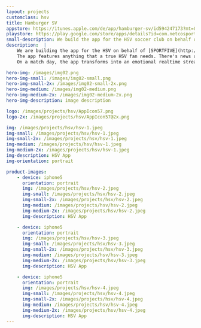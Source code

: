 ```yaml
---
layout: projects
customclass: hsv
title: Hamburger SV
appstore: https://itunes.apple.com/de/app/hamburger-sv/id594247173?mt=8
playstore: https://play.google.com/store/apps/details?id=com.netcosports.andhambourg&hl=de
small-description: We build the app for the HSV soccer club on behalf of SPORTFIVE.
description:  |
    We are building the app for the HSV on behalf of [SPORTFIVE](http://www.sportfive.de). In 2015 we took over the development of the app from our friends at [Rheinfabrik](http://www.rheinfabrik.de).
    The app features anything that a true HSV fan needs. There's news updates and information on the next games, detailed info about all players, social media integration and a digital version of the stadium magazine.
    On a match day, the app transforms into an emotional realtime stream with detailed up to the minute infos, texts, videos and images.

hero-img: /images/img02.png
hero-img-small: /images/img02-small.png
hero-img-small-2x: /images/img02-small-2x.png
hero-img-medium: /images/img02-medium.png
hero-img-medium-2x: /images/img02-medium-2x.png
hero-img-description: image description

logo: /images/projects/hsv/AppIcon57.png
logo-2x: /images/projects/hsv/AppIcon57@2x.png

img: /images/projects/hsv/hsv-1.jpeg
img-small: /images/projects/hsv/hsv-1.jpeg
img-small-2x: /images/projects/hsv/hsv-1.jpeg
img-medium: /images/projects/hsv/hsv-1.jpeg
img-medium-2x: /images/projects/hsv/hsv-1.jpeg
img-description: HSV App
img-orientation: portrait

product-images:
    - device: iphone5
      orientation: portrait
      img: /images/projects/hsv/hsv-2.jpeg
      img-small: /images/projects/hsv/hsv-2.jpeg
      img-small-2x: /images/projects/hsv/hsv-2.jpeg
      img-medium: /images/projects/hsv/hsv-2.jpeg
      img-medium-2x: /images/projects/hsv/hsv-2.jpeg
      img-description: HSV App

    - device: iphone5
      orientation: portrait
      img: /images/projects/hsv/hsv-3.jpeg
      img-small: /images/projects/hsv/hsv-3.jpeg
      img-small-2x: /images/projects/hsv/hsv-3.jpeg
      img-medium: /images/projects/hsv/hsv-3.jpeg
      img-medium-2x: /images/projects/hsv/hsv-3.jpeg
      img-description: HSV App

    - device: iphone5
      orientation: portrait
      img: /images/projects/hsv/hsv-4.jpeg
      img-small: /images/projects/hsv/hsv-4.jpeg
      img-small-2x: /images/projects/hsv/hsv-4.jpeg
      img-medium: /images/projects/hsv/hsv-4.jpeg
      img-medium-2x: /images/projects/hsv/hsv-4.jpeg
      img-description: HSV App
---
```


